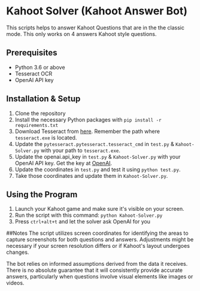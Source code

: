 # Kahoot Solver (Kahoot Answer Bot)
This scripts helps to answer Kahoot Questions that are in the the classic mode. This only works on 4 answers Kahoot style questions.

## Prerequisites

- Python 3.6 or above
- Tesseract OCR
- OpenAI API key

## Installation & Setup

1. Clone the repository
2. Install the necessary Python packages with `pip install -r requirements.txt`
3. Download Tesseract from [here](https://github.com/tesseract-ocr/tessdoc). Remember the path where `tesseract.exe` is located.
4. Update the `pytesseract.pytesseract.tesseract_cmd` in `test.py` &  `Kahoot-Solver.py` with your path to `tesseract.exe`.
5. Update the openai.api_key in `test.py` &  `Kahoot-Solver.py` with your OpenAI API key. Get the key at [OpenAI](https://platform.openai.com/).
6. Update the coordinates in `test.py` and test it using `python test.py`.
7. Take those coordinates and update them in `Kahoot-Solver.py`.


## Using the Program

1. Launch your Kahoot game and make sure it's visible on your screen.
2. Run the script with this command: `python Kahoot-Solver.py` 
3. Press `ctrl+alt+t` and let the solver ask OpenAI for you 

##Notes
The script utilizes screen coordinates for identifying the areas to capture screenshots for both questions and answers. Adjustments might be necessary if your screen resolution differs or if Kahoot's layout undergoes changes.

The bot relies on informed assumptions derived from the data it receives. There is no absolute guarantee that it will consistently provide accurate answers, particularly when questions involve visual elements like images or videos.
